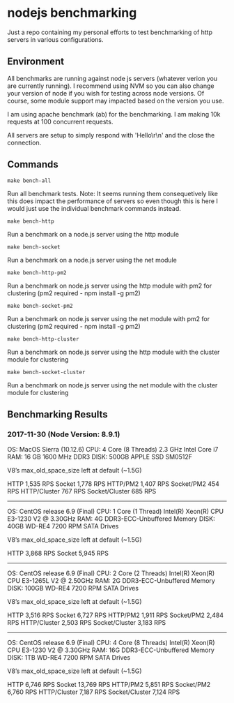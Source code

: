 # nodejs benchmarking

Just a repo containing my personal efforts to test benchmarking of http servers in various configurations.

## Environment

All benchmarks are running against node js servers (whatever verion you are currently running). I recommend using NVM so you can also change your version of node if you wish for testing across node versions. Of course, some module support may impacted based on the version you use.

I am using apache benchmark (ab) for the benchmarking. I am making 10k requests at 100 concurrent requests.

All servers are setup to simply respond with 'Hello\r\n' and the close the connection.

## Commands

```make bench-all```

Run all benchmark tests. Note: It seems running them consequetively like this does impact the performance of servers so even though this is here I would just use the individual benchmark commands instead.

```make bench-http```

Run a benchmark on a node.js server using the http module

```make bench-socket```

Run a benchmark on a node.js server using the net module

```make bench-http-pm2```

Run a benchmark on node.js server using the http module with pm2 for clustering (pm2 required - npm install -g pm2)

```make bench-socket-pm2```

Run a benchmark on node.js server using the net module with pm2 for clustering (pm2 required - npm install -g pm2)

```make bench-http-cluster```

Run a benchmark on node.js server using the http module with the cluster module for clustering

```make bench-socket-cluster```

Run a benchmark on node.js server using the net module with the cluster module for clustering

## Benchmarking Results

### 2017-11-30 (Node Version: 8.9.1)

OS: MacOS Sierra (10.12.6)
CPU: 4 Core (8 Threads) 2.3 GHz Intel Core i7
RAM: 16 GB 1600 MHz DDR3
DISK: 500GB APPLE SSD SM0512F

V8’s max_old_space_size left at default (~1.5G)

HTTP             1,535 RPS
Socket           1,778 RPS
HTTP/PM2         1,407 RPS
Socket/PM2        454 RPS
HTTP/Cluster      767 RPS
Socket/Cluster    685 RPS

---

OS: CentOS release 6.9 (Final)
CPU: 1 Core (1 Thread) Intel(R) Xeon(R) CPU E3-1230 V2 @ 3.30GHz
RAM: 4G DDR3-ECC-Unbuffered Memory
DISK: 40GB WD-RE4 7200 RPM SATA Drives

V8’s max_old_space_size left at default (~1.5G)

HTTP             3,868 RPS
Socket           5,945 RPS

---

OS: CentOS release 6.9 (Final)
CPU: 2 Core (2 Threads) Intel(R) Xeon(R) CPU E3-1265L V2 @ 2.50GHz
RAM: 2G DDR3-ECC-Unbuffered Memory
DISK: 100GB WD-RE4 7200 RPM SATA Drives

V8’s max_old_space_size left at default (~1.5G)

HTTP             3,516 RPS
Socket           6,727 RPS
HTTP/PM2         1,911 RPS
Socket/PM2       2,484 RPS
HTTP/Cluster     2,503 RPS
Socket/Cluster   3,183 RPS

---

OS: CentOS release 6.9 (Final)
CPU: 4 Core (8 Threads) Intel(R) Xeon(R) CPU E3-1230 V2 @ 3.30GHz
RAM: 16G DDR3-ECC-Unbuffered Memory
DISK: 1TB WD-RE4 7200 RPM SATA Drives

V8’s max_old_space_size left at default (~1.5G)

HTTP             6,746 RPS
Socket          13,769 RPS
HTTP/PM2         5,851 RPS
Socket/PM2       6,760 RPS
HTTP/Cluster     7,187 RPS
Socket/Cluster   7,124 RPS

